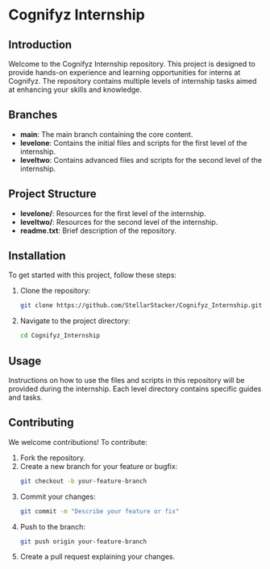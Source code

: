 
# Cognifyz Internship

## Introduction
Welcome to the Cognifyz Internship repository. This project is designed to provide hands-on experience and learning opportunities for interns at Cognifyz. The repository contains multiple levels of internship tasks aimed at enhancing your skills and knowledge.

## Branches
- **main**: The main branch containing the core content.
- **levelone**: Contains the initial files and scripts for the first level of the internship.
- **leveltwo**: Contains advanced files and scripts for the second level of the internship.

## Project Structure
- **levelone/**: Resources for the first level of the internship.
- **leveltwo/**: Resources for the second level of the internship.
- **readme.txt**: Brief description of the repository.

## Installation
To get started with this project, follow these steps:
1. Clone the repository: 
    ```sh
    git clone https://github.com/StellarStacker/Cognifyz_Internship.git
    ```
2. Navigate to the project directory:
    ```sh
    cd Cognifyz_Internship
    ```

## Usage
Instructions on how to use the files and scripts in this repository will be provided during the internship. Each level directory contains specific guides and tasks.

## Contributing
We welcome contributions! To contribute:
1. Fork the repository.
2. Create a new branch for your feature or bugfix:
    ```sh
    git checkout -b your-feature-branch
    ```
3. Commit your changes:
    ```sh
    git commit -m "Describe your feature or fix"
    ```
4. Push to the branch:
    ```sh
    git push origin your-feature-branch
    ```
5. Create a pull request explaining your changes.

